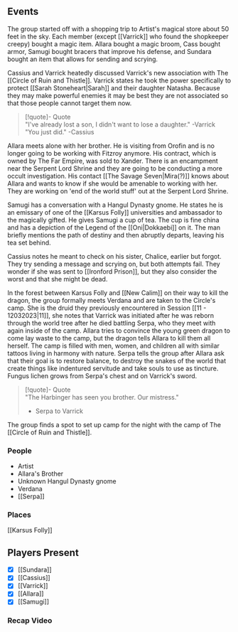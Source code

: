 ## Events
The group started off with a shopping trip to Artist's magical store about 50 feet in the sky. Each member (except [[Varrick]] who found the shopkeeper creepy) bought a magic item. Allara bought a magic broom, Cass bought armor, Samugi bought bracers that improve his defense, and Sundara bought an item that allows for sending and scrying. 

Cassius and Varrick heatedly discussed Varrick's new association with The [[Circle of Ruin and Thistle]]. Varrick states he took the power specifically to protect [[Sarah Stoneheart|Sarah]] and their daughter Natasha. Because they may make powerful enemies it may be best they are not associated so that those people cannot target them now.

> [!quote]- Quote  
> "I've already lost a son, I didn't want to lose a daughter." -Varrick  
> "You just did." -Cassius

Allara meets alone with her brother. He is visiting from Orofin and is no longer going to be working with Fitzroy anymore. His contract, which is owned by The Far Empire, was sold to Xander. There is an encampment near the Serpent Lord Shrine and they are going to be conducting a more occult investigation. His contact [[The Savage Seven|Mira(?)]] knows about Allara and wants to know if she would be amenable to working with her. They are working on 'end of the world stuff' out at the Serpent Lord Shrine.

Samugi has a conversation with a Hangul Dynasty gnome. He states he is an emissary of one of the [[Karsus Folly]] universities and ambassador to the magically gifted. He gives Samugi a cup of tea. The cup is fine china and has a depiction of the Legend of the [[Oni|Dokkaebi]] on it. The man briefly mentions the path of destiny and then abruptly departs, leaving his tea set behind.

Cassius notes he meant to check on his sister, Chalice, earlier but forgot. They try sending a message and scrying on, but both attempts fail. They wonder if she was sent to [[Ironford Prison]], but they also consider the worst and that she might be dead. 

In the forest between Karsus Folly and [[New Calim]] on their way to kill the dragon, the group formally meets Verdana and are taken to the Circle's camp. She is the druid they previously encountered in Session [[11 - 12032023|11]], she notes that Varrick was initiated after he was reborn through the world tree after he died battling Serpa, who they meet with again inside of the camp. Allara tries to convince the young green dragon to come lay waste to the camp, but the dragon tells Allara to kill them all herself. The camp is filled with men, women, and children all with similar tattoos living in harmony with nature. Serpa tells the group after Allara ask that their goal is to restore balance, to destroy the snakes of the world that create things like indentured servitude and take souls to use as tincture. Fungus lichen grows from Serpa's chest and on Varrick's sword. 

> [!quote]- Quote  
> "The Harbinger has seen you brother. Our mistress."
>   - Serpa to Varrick

The group finds a spot to set up camp for the night with the camp of The [[Circle of Ruin and Thistle]].

### People
- Artist
- Allara's Brother
- Unknown Hangul Dynasty gnome
- Verdana 
- [[Serpa]] 

### Places 
[[Karsus Folly]]

## Players Present
- [x] [[Sundara]] 
- [x] [[Cassius]] 
- [x] [[Varrick]] 
- [x] [[Allara]] 
- [x] [[Samugi]] 

### Recap Video

